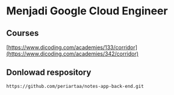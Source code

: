 # Menjadi Google Cloud Engineer

## Courses

[https://www.dicoding.com/academies/133/corridor](https://www.dicoding.com/academies/342/corridor)

## Donlowad respository

```bash
https://github.com/periartaa/notes-app-back-end.git
```
